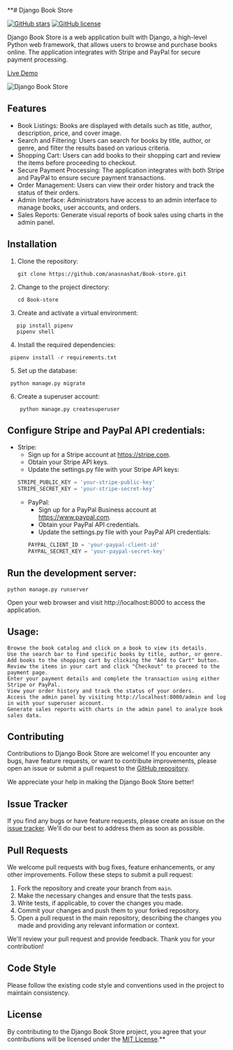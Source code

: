 **# Django Book Store

[![GitHub stars](https://img.shields.io/github/stars/anasnashat/Book-store)](https://github.com/anasnashat/Book-store/stargazers)
[![GitHub license](https://img.shields.io/github/license/anasnashat/Book-store)](https://github.com/anasnashat/Book-store/blob/master/LICENSE)

Django Book Store is a web application built with Django, a high-level Python web framework, that allows users to browse and purchase books online. The application integrates with Stripe and PayPal for secure payment processing.

[Live Demo](https://anas-books-store-django.up.railway.app/)

![Django Book Store](https://img001.prntscr.com/file/img001/LGGsdLKhSN-XOws4iXKgzQ.png)

## Features

- Book Listings: Books are displayed with details such as title, author, description, price, and cover image.
- Search and Filtering: Users can search for books by title, author, or genre, and filter the results based on various criteria.
- Shopping Cart: Users can add books to their shopping cart and review the items before proceeding to checkout.
- Secure Payment Processing: The application integrates with both Stripe and PayPal to ensure secure payment transactions.
- Order Management: Users can view their order history and track the status of their orders.
- Admin Interface: Administrators have access to an admin interface to manage books, user accounts, and orders.
- Sales Reports: Generate visual reports of book sales using charts in the admin panel.

## Installation

1. Clone the repository:

   ```shell
   git clone https://github.com/anasnashat/Book-store.git
   ```
2. Change to the project directory:
    ``` shell
   cd Book-store
   ```
3. Create and activate a virtual environment:

 ```shell
    pip install pipenv
    pipenv shell
```
4. Install the required dependencies:
 ```shell
  pipenv install -r requirements.txt
```
5. Set up the database:
 ```shell
  python manage.py migrate
```

6. Create a superuser account:

```shell
    python manage.py createsuperuser
```
## Configure Stripe and PayPal API credentials:
- Stripe:
    - Sign up for a Stripe account at https://stripe.com.
    - Obtain your Stripe API keys.
    - Update the settings.py file with your Stripe API keys:
    ``` python
    STRIPE_PUBLIC_KEY = 'your-stripe-public-key'
    STRIPE_SECRET_KEY = 'your-stripe-secret-key'
  ```
  - PayPal:
      - Sign up for a PayPal Business account at https://www.paypal.com.
      - Obtain your PayPal API credentials.
      - Update the settings.py file with your PayPal API credentials:
      ``` python
      PAYPAL_CLIENT_ID = 'your-paypal-client-id'
      PAYPAL_SECRET_KEY = 'your-paypal-secret-key'
    ```
## Run the development server:
  ``` shell
  python manage.py runserver
```
Open your web browser and visit http://localhost:8000 to access the application.

## Usage:
    Browse the book catalog and click on a book to view its details.
    Use the search bar to find specific books by title, author, or genre.
    Add books to the shopping cart by clicking the "Add to Cart" button.
    Review the items in your cart and click "Checkout" to proceed to the payment page.
    Enter your payment details and complete the transaction using either Stripe or PayPal.
    View your order history and track the status of your orders.
    Access the admin panel by visiting http://localhost:8000/admin and log in with your superuser account.
    Generate sales reports with charts in the admin panel to analyze book sales data.

## Contributing

Contributions to Django Book Store are welcome! If you encounter any bugs, have feature requests, or want to contribute improvements, please open an issue or submit a pull request to the [GitHub repository](https://github.com/your-username/django-book-store).

We appreciate your help in making the Django Book Store better!

## Issue Tracker

If you find any bugs or have feature requests, please create an issue on the [issue tracker](https://github.com/your-username/django-book-store/issues). We'll do our best to address them as soon as possible.

## Pull Requests

We welcome pull requests with bug fixes, feature enhancements, or any other improvements. Follow these steps to submit a pull request:

1. Fork the repository and create your branch from `main`.
2. Make the necessary changes and ensure that the tests pass.
3. Write tests, if applicable, to cover the changes you made.
4. Commit your changes and push them to your forked repository.
5. Open a pull request in the main repository, describing the changes you made and providing any relevant information or context.

We'll review your pull request and provide feedback. Thank you for your contribution!

## Code Style

Please follow the existing code style and conventions used in the project to maintain consistency.

## License

By contributing to the Django Book Store project, you agree that your contributions will be licensed under the [MIT License](LICENSE).**




    




